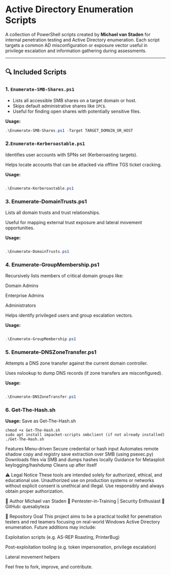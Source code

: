 # Active Directory Enumeration Scripts

A collection of PowerShell scripts created by **Michael van Staden** for internal penetration testing and Active Directory enumeration. Each script targets a common AD misconfiguration or exposure vector useful in privilege escalation and information gathering during assessments.

---

## 🔍 Included Scripts

### 1. `Enumerate-SMB-Shares.ps1`
- Lists all accessible SMB shares on a target domain or host.
- Skips default administrative shares like `IPC$`.
- Useful for finding open shares with potentially sensitive files.

**Usage:**
```powershell
.\Enumerate-SMB-Shares.ps1 -Target TARGET_DOMAIN_OR_HOST
```

### 2.`Enumerate-Kerberoastable.ps1`
Identifies user accounts with SPNs set (Kerberoasting targets).

Helps locate accounts that can be attacked via offline TGS ticket cracking.

**Usage:**

```powershell

.\Enumerate-Kerberoastable.ps1
```

### 3. Enumerate-DomainTrusts.ps1
Lists all domain trusts and trust relationships.

Useful for mapping external trust exposure and lateral movement opportunities.

**Usage:**

```powershell

.\Enumerate-DomainTrusts.ps1
```

### 4. Enumerate-GroupMembership.ps1
Recursively lists members of critical domain groups like:

Domain Admins

Enterprise Admins

Administrators

Helps identify privileged users and group escalation vectors.

**Usage:**

```powershell

.\Enumerate-GroupMembership.ps1
```

### 5. Enumerate-DNSZoneTransfer.ps1
Attempts a DNS zone transfer against the current domain controller.

Uses nslookup to dump DNS records (if zone transfers are misconfigured).

**Usage:**

```powershell

.\Enumerate-DNSZoneTransfer.ps1
```
### 6. Get-The-Hash.sh

**Usage:**
Save as Get-The-Hash.sh
```terminal
chmod +x Get-The-Hash.sh
sudo apt install impacket-scripts smbclient (if not already installed)
./Get-The-Hash.sh
```
Features
Menu-driven
Secure credential or hash input
Automates remote shadow copy and registry save extraction over SMB (using psexec.py)
Downloads files via SMB and dumps hashes locally
Guidance for Metasploit keylogging/hashdump
Cleans up after itself

⚠️ Legal Notice
These tools are intended solely for authorized, ethical, and educational use. Unauthorized use on production systems or networks without explicit consent is unethical and illegal. Use responsibly and always obtain proper authorization.

👤 Author
Michael van Staden
🔐 Pentester-in-Training | Security Enthusiast
🔗 GitHub: quesabyteza

📂 Repository Goal
This project aims to be a practical toolkit for penetration testers and red teamers focusing on real-world Windows Active Directory enumeration. Future additions may include:

Exploitation scripts (e.g. AS-REP Roasting, PrinterBug)

Post-exploitation tooling (e.g. token impersonation, privilege escalation)

Lateral movement helpers

Feel free to fork, improve, and contribute.
